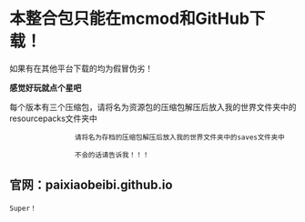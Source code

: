 本整合包只能在mcmod和GitHub下载！
==

如果有在其他平台下载的均为假冒伪劣！

 __感觉好玩就点个星吧__

每个版本有三个压缩包，请将名为资源包的压缩包解压后放入我的世界文件夹中的resourcepacks文件夹中

                    请将名为存档的压缩包解压后放入我的世界文件夹中的saves文件夹中

                    不会的话请告诉我！！！
 
 ## 官网：paixiaobeibi.github.io

```
Super！
